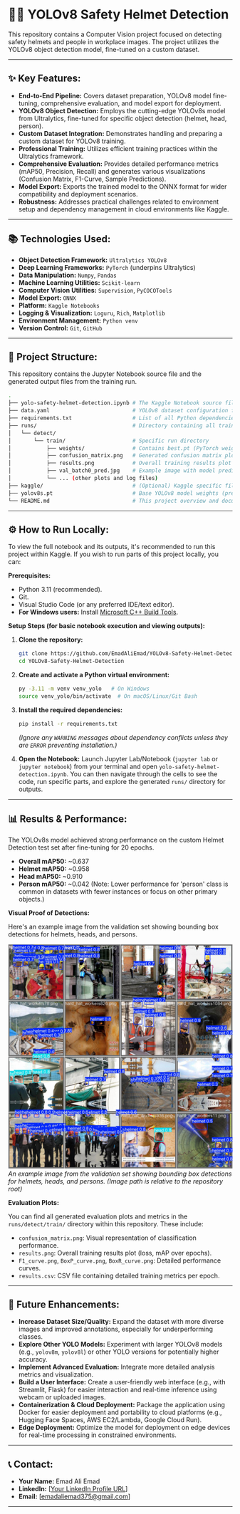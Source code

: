 # 👷‍♂️ YOLOv8 Safety Helmet Detection

This repository contains a Computer Vision project focused on detecting safety helmets and people in workplace images. The project utilizes the YOLOv8 object detection model, fine-tuned on a custom dataset.

---

## ✨ Key Features:

*   **End-to-End Pipeline:** Covers dataset preparation, YOLOv8 model fine-tuning, comprehensive evaluation, and model export for deployment.
*   **YOLOv8 Object Detection:** Employs the cutting-edge YOLOv8s model from Ultralytics, fine-tuned for specific object detection (helmet, head, person).
*   **Custom Dataset Integration:** Demonstrates handling and preparing a custom dataset for YOLOv8 training.
*   **Professional Training:** Utilizes efficient training practices within the Ultralytics framework.
*   **Comprehensive Evaluation:** Provides detailed performance metrics (mAP50, Precision, Recall) and generates various visualizations (Confusion Matrix, F1-Curve, Sample Predictions).
*   **Model Export:** Exports the trained model to the ONNX format for wider compatibility and deployment scenarios.
*   **Robustness:** Addresses practical challenges related to environment setup and dependency management in cloud environments like Kaggle.

---

## 📚 Technologies Used:

*   **Object Detection Framework:** `Ultralytics YOLOv8`
*   **Deep Learning Frameworks:** `PyTorch` (underpins Ultralytics)
*   **Data Manipulation:** `Numpy`, `Pandas`
*   **Machine Learning Utilities:** `Scikit-learn`
*   **Computer Vision Utilities:** `Supervision`, `PyCOCOTools`
*   **Model Export:** `ONNX`
*   **Platform:** `Kaggle Notebooks`
*   **Logging & Visualization:** `Loguru`, `Rich`, `Matplotlib`
*   **Environment Management:** `Python venv`
*   **Version Control:** `Git`, `GitHub`

---

## 📂 Project Structure:

This repository contains the Jupyter Notebook source file and the generated output files from the training run.

```bash
.
├── yolo-safety-helmet-detection.ipynb # The Kaggle Notebook source file, containing all steps and outputs.
├── data.yaml                          # YOLOv8 dataset configuration file.
├── requirements.txt                   # List of all Python dependencies for the project.
├── runs/                              # Directory containing all training outputs, including model weights and plots.
│   └── detect/
│       └── train/                     # Specific run directory
│           ├── weights/               # Contains best.pt (PyTorch weights) and best.onnx (exported ONNX model)
│           ├── confusion_matrix.png   # Generated confusion matrix plot
│           ├── results.png            # Overall training results plot
│           ├── val_batch0_pred.jpg    # Example image with model predictions
│           └── ... (other plots and log files)
├── kaggle/                            # (Optional) Kaggle specific files from download.
├── yolov8s.pt                         # Base YOLOv8 model weights (pre-trained, downloaded during setup).
└── README.md                          # This project overview and documentation.
```



---

## ⚙️ How to Run Locally:

To view the full notebook and its outputs, it's recommended to run this project within Kaggle. If you wish to run parts of this project locally, you can:

**Prerequisites:**
*   Python 3.11 (recommended).
*   Git.
*   Visual Studio Code (or any preferred IDE/text editor).
*   **For Windows users:** Install [Microsoft C++ Build Tools](https://visualstudio.microsoft.com/visual-cpp-build-tools/).

**Setup Steps (for basic notebook execution and viewing outputs):**

1.  **Clone the repository:**
    ```bash
    git clone https://github.com/EmadAliEmad/YOLOv8-Safety-Helmet-Detection.git
    cd YOLOv8-Safety-Helmet-Detection
    ```

2.  **Create and activate a Python virtual environment:**
    ```bash
    py -3.11 -m venv venv_yolo   # On Windows
    source venv_yolo/bin/activate  # On macOS/Linux/Git Bash
    ```

3.  **Install the required dependencies:**
    ```bash
    pip install -r requirements.txt
    ```
    *(Ignore any `WARNING` messages about dependency conflicts unless they are `ERROR` preventing installation.)*

4.  **Open the Notebook:**
    Launch Jupyter Lab/Notebook (`jupyter lab` or `jupyter notebook`) from your terminal and open `yolo-safety-helmet-detection.ipynb`. You can then navigate through the cells to see the code, run specific parts, and explore the generated `runs/` directory for outputs.

---

## 📊 Results & Performance:

The YOLOv8s model achieved strong performance on the custom Helmet Detection test set after fine-tuning for 20 epochs.

*   **Overall mAP50:** ~0.637
*   **Helmet mAP50:** ~0.958
*   **Head mAP50:** ~0.910
*   **Person mAP50:** ~0.042 (Note: Lower performance for 'person' class is common in datasets with fewer instances or focus on other primary objects.)

**Visual Proof of Detections:**

Here's an example image from the validation set showing bounding box detections for helmets, heads, and persons.

![Sample Prediction Example](runs/detect/train/val_batch0_pred.jpg)
*An example image from the validation set showing bounding box detections for helmets, heads, and persons. (Image path is relative to the repository root)*

**Evaluation Plots:**

You can find all generated evaluation plots and metrics in the `runs/detect/train/` directory within this repository. These include:
*   `confusion_matrix.png`: Visual representation of classification performance.
*   `results.png`: Overall training results plot (loss, mAP over epochs).
*   `F1_curve.png`, `BoxP_curve.png`, `BoxR_curve.png`: Detailed performance curves.
*   `results.csv`: CSV file containing detailed training metrics per epoch.

---

## 🚀 Future Enhancements:

*   **Increase Dataset Size/Quality:** Expand the dataset with more diverse images and improved annotations, especially for underperforming classes.
*   **Explore Other YOLO Models:** Experiment with larger YOLOv8 models (e.g., `yolov8m`, `yolov8l`) or other YOLO versions for potentially higher accuracy.
*   **Implement Advanced Evaluation:** Integrate more detailed analysis metrics and visualization.
*   **Build a User Interface:** Create a user-friendly web interface (e.g., with Streamlit, Flask) for easier interaction and real-time inference using webcam or uploaded images.
*   **Containerization & Cloud Deployment:** Package the application using Docker for easier deployment and portability to cloud platforms (e.g., Hugging Face Spaces, AWS EC2/Lambda, Google Cloud Run).
*   **Edge Deployment:** Optimize the model for deployment on edge devices for real-time processing in constrained environments.

---

## 📞 Contact:

*   **Your Name:** Emad Ali Emad
*   **LinkedIn:** [[Your LinkedIn Profile URL](https://www.linkedin.com/in/emad-ali-emad-886647199/)]
*   **Email:** [emadaliemad375@gmail.com]

---
```
